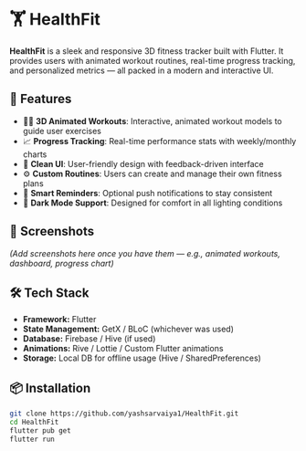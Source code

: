 # 🏋️ HealthFit

**HealthFit** is a sleek and responsive 3D fitness tracker built with Flutter. It provides users with animated workout routines, real-time progress tracking, and personalized metrics — all packed in a modern and interactive UI.

## 🚀 Features

- 🧍‍♂️ **3D Animated Workouts**: Interactive, animated workout models to guide user exercises
- 📈 **Progress Tracking**: Real-time performance stats with weekly/monthly charts
- 🎨 **Clean UI**: User-friendly design with feedback-driven interface
- ⚙️ **Custom Routines**: Users can create and manage their own fitness plans
- 🔔 **Smart Reminders**: Optional push notifications to stay consistent
- 🌙 **Dark Mode Support**: Designed for comfort in all lighting conditions

## 📸 Screenshots

*(Add screenshots here once you have them — e.g., animated workouts, dashboard, progress chart)*

## 🛠 Tech Stack

- **Framework:** Flutter
- **State Management:** GetX / BLoC (whichever was used)
- **Database:** Firebase / Hive (if used)
- **Animations:** Rive / Lottie / Custom Flutter animations
- **Storage:** Local DB for offline usage (Hive / SharedPreferences)

## 📦 Installation

```bash
git clone https://github.com/yashsarvaiya1/HealthFit.git
cd HealthFit
flutter pub get
flutter run
